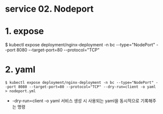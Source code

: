 # service 02. Nodeport 
# 1. expose 
$  kubectl expose deployment/nginx-deployment -n bc --type="NodePort" --port 8080 --target-port=80 --protocol="TCP"

# 2. yaml 
```
$ kubectl expose deployment/nginx-deployment -n bc --type="NodePort" --port 8080 --target-port=80 --protocol="TCP" --dry-run=client -o yaml > nodeport.yml
```
* -dry-run=client -o yaml 서비스 생성 시 사용되는 yaml을 동시적으로 기록해주는 명령

